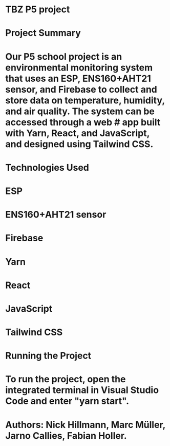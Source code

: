 # TBZ P5 project

# Project Summary

# Our P5 school project is an environmental monitoring system that uses an ESP, ENS160+AHT21 sensor, and Firebase to collect and store data on temperature, humidity, and air quality. The system can be accessed through a web # app built with Yarn, React, and JavaScript, and designed using Tailwind CSS.

# Technologies Used
#   ESP
#   ENS160+AHT21 sensor
#   Firebase
#   Yarn
#   React
#   JavaScript
#   Tailwind CSS

# Running the Project

# To run the project, open the integrated terminal in Visual Studio Code and enter "yarn start".

# Authors: Nick Hillmann, Marc Müller, Jarno Callies, Fabian Holler.

